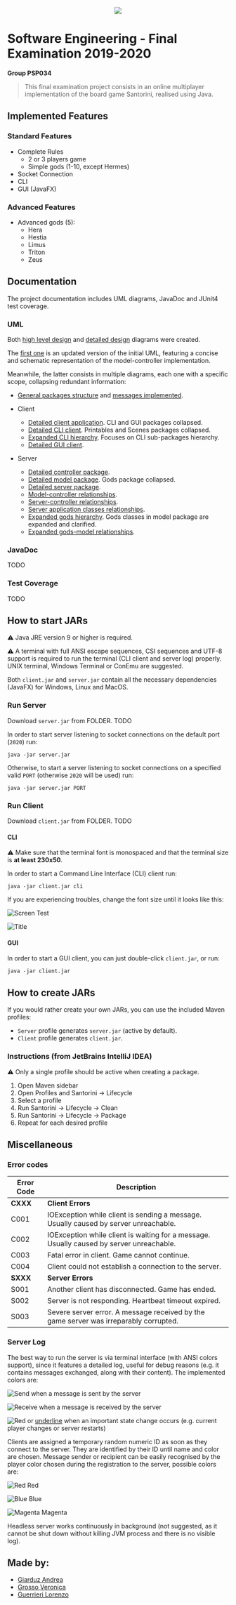 <p align="center">
  <img src="/src/main/resources/images/santorini.jpg" />
</p>

# Software Engineering - Final Examination 2019-2020
**Group PSP034**

> This final examination project consists in an online multiplayer implementation of the board game Santorini, realised using Java.

## Implemented Features
### Standard Features
* Complete Rules
  * 2 or 3 players game
  * Simple gods (1-10, except Hermes)
* Socket Connection
* CLI
* GUI (JavaFX)

### Advanced Features
* Advanced gods (5):
  * Hera
  * Hestia
  * Limus
  * Triton
  * Zeus

## Documentation
The project documentation includes UML diagrams, JavaDoc and JUnit4 test coverage.

### UML
Both [high level design](/deliveries/final/uml/Concise) and [detailed design]((/deliveries/final/uml/Detailed)) diagrams were created.

The [first one](/deliveries/final/uml/Concise/GeneralUML.svg) is an updated version of the initial UML, featuring a concise and schematic representation of the model-controller implementation.

Meanwhile, the latter consists in multiple diagrams, each one with a specific scope, collapsing redundant information:

* [General packages structure](/deliveries/final/uml/Detailed/Packages.svg) and [messages implemented](/deliveries/final/uml/Detailed/Messages.svg).

* Client
  * [Detailed client application](/deliveries/final/uml/Detailed/Client/DetailedClient.svg). CLI and GUI packages collapsed.
  * [Detailed CLI client](/deliveries/final/uml/Detailed/Client/DetailedCLIClient.svg). Printables and Scenes packages collapsed.
  * [Expanded CLI hierarchy](/deliveries/final/uml/Detailed/Client/ExpandedCLIHierarchy.svg). Focuses on CLI sub-packages hierarchy.
  * [Detailed GUI client](/deliveries/final/uml/Detailed/Client/DetailedGUIClient.svg).

* Server
  * [Detailed controller package](/deliveries/final/uml/Detailed/Server/DetailedController.svg).
  * [Detailed model package](/deliveries/final/uml/Detailed/Server/DetailedModel.svg). Gods package collapsed.
  * [Detailed server package](/deliveries/final/uml/Detailed/Server/DetailedServer.svg).
  * [Model-controller relationships](/deliveries/final/uml/Detailed/Server/ModelControllerRelationships.svg).
  * [Server-controller relationships](/deliveries/final/uml/Detailed/Server/ServerControllerRelationships.svg).
  * [Server application classes relationships](/deliveries/final/uml/Detailed/Server/ServerClassesRelationships.svg).
  * [Expanded gods hierarchy](/deliveries/final/uml/Detailed/Server/GodsHierarchy.svg). Gods classes in model package are expanded and clarified.
  * [Expanded gods-model relationships](/deliveries/final/uml/Detailed/Server/ExpandedGodsModelRelationships.svg).
  

### JavaDoc
TODO

### Test Coverage
TODO

## How to start JARs
:warning: Java JRE version 9 or higher is required.

:warning: A terminal with full ANSI escape sequences, CSI sequences and UTF-8 support is required to run the terminal (CLI client and server log) properly. UNIX terminal, Windows Terminal or ConEmu are suggested.

Both `client.jar` and `server.jar` contain all the necessary dependencies (JavaFX) for Windows, Linux and MacOS.

### Run Server
Download `server.jar` from FOLDER. TODO

In order to start server listening to socket connections on the default port (`2020`)  run:
```
java -jar server.jar
```

Otherwise, to start a server listening to socket connections on a specified valid `PORT` (otherwise `2020` will be used) run:
```
java -jar server.jar PORT
```

### Run Client
Download `client.jar` from FOLDER. TODO

#### CLI
:warning: Make sure that the terminal font is monospaced and that the terminal size is **at least 230x50**.

In order to start a Command Line Interface (CLI) client run:
```
java -jar client.jar cli
```
If you are experiencing troubles, change the font size until it looks like this:

![Screen Test](/deliveries/cli_screentest.jpg)

![Title](/deliveries/cli_intro.jpg)

#### GUI
In order to start a GUI client, you can just double-click `client.jar`, or run:
```
java -jar client.jar
```

## How to create JARs
If you would rather create your own JARs, you can use the included Maven profiles:
* `Server` profile generates `server.jar` (active by default).
* `Client` profile generates `client.jar`.

### Instructions (from JetBrains IntelliJ IDEA)
:warning: Only a single profile should be active when creating a package.

1. Open Maven sidebar
1. Open Profiles and Santorini → Lifecycle
1. Select a profile
1. Run Santorini → Lifecycle → Clean
1. Run Santorini → Lifecycle → Package
1. Repeat for each desired profile

## Miscellaneous
### Error codes

Error Code | Description
---------- | -------------
**CXXX** | **Client Errors**
C001 | IOException while client is sending a message. Usually caused by server unreachable.
C002 | IOException while client is waiting for a message. Usually caused by server unreachable.
C003 | Fatal error in client. Game cannot continue.
C004 | Client could not establish a connection to the server.
**SXXX** | **Server Errors**
S001 | Another client has disconnected. Game has ended.
S002 | Server is not responding. Heartbeat timeout expired.
S003 | Severe server error. A message received by the game server was irreparably corrupted.

### Server Log
The best way to run the server is via terminal interface (with ANSI colors support), since it features a detailed log, useful for debug reasons (e.g. it contains messages exchanged, along with their content).
The implemented colors are:

![Send](https://via.placeholder.com/15/00ff00/000000?text=+) when a message is sent by the server

![Receive](https://via.placeholder.com/15/0000ff/000000?text=+) when a message is received by the server

![Red](https://via.placeholder.com/15/ff0000/000000?text=+) or <ins>underline</ins> when an important state change occurs (e.g. current player changes or server restarts)

Clients are assigned a temporary random numeric ID as soon as they connect to the server. They are identified by their ID until name and color are chosen.
Message sender or recipient can be easily recognised by the player color chosen during the registration to the server, possible colors are:

![Red](https://via.placeholder.com/15/ff0000/000000?text=+) Red

![Blue](https://via.placeholder.com/15/0000ff/000000?text=+) Blue

![Magenta](https://via.placeholder.com/15/ff00ff/000000?text=+) Magenta

Headless server works continuously in background (not suggested, as it cannot be shut down without killing JVM process and there is no visible log).



## Made by:
* [Giarduz Andrea](https://github.com/andrea-gi/)
* [Grosso Veronica](https://github.com/Veronica-gg/)
* [Guerrieri Lorenzo](https://github.com/Lorenzo-Guerrieri-98)
